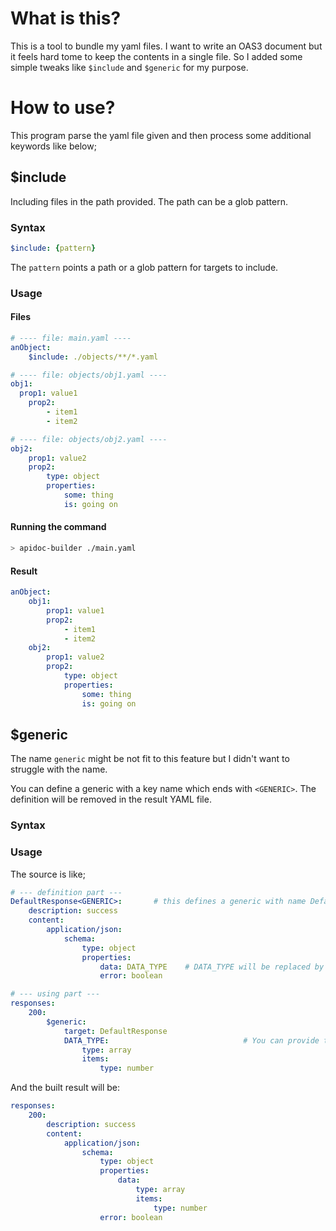 # What is this?

This is a tool to bundle my yaml files. I want to write an OAS3 document but it feels hard tome to keep the contents in a single file. So I added some simple tweaks like `$include` and `$generic` for my purpose.

# How to use?

This program parse the yaml file given and then process some additional keywords like below;

## $include

Including files in the path provided. The path can be a glob pattern.

### Syntax

```yaml
$include: {pattern}
```

The `pattern` points a path or a glob pattern for targets to include.

### Usage

#### Files
```yaml
# ---- file: main.yaml ----
anObject:
	$include: ./objects/**/*.yaml

# ---- file: objects/obj1.yaml ----
obj1:
  prop1: value1
	prop2:
		- item1
		- item2

# ---- file: objects/obj2.yaml ----
obj2:
	prop1: value2
	prop2:
		type: object
		properties:
			some: thing
			is: going on
```

#### Running the command
```bash
> apidoc-builder ./main.yaml
```

#### Result

```yaml
anObject:
	obj1:
		prop1: value1
		prop2:
			- item1
			- item2
	obj2:
		prop1: value2
		prop2:
			type: object
			properties:
				some: thing
				is: going on
```

## $generic

The name `generic` might be not fit to this feature but I didn't want to struggle with the name.

You can define a generic with a key name which ends with `<GENERIC>`. The definition will be removed in the result YAML file.

### Syntax


### Usage

The source is like;

```yaml
# --- definition part ---
DefaultResponse<GENERIC>:		# this defines a generic with name DefaultResponse
	description: success
	content:
		application/json:
			schema:
				type: object
				properties:
					data: DATA_TYPE    # DATA_TYPE will be replaced by something provided
					error: boolean

# --- using part ---
responses:
	200:
		$generic:
			target: DefaultResponse
			DATA_TYPE:								# You can provide the replacement for DATE_TYPE like this
				type: array
				items:
					type: number
```

And the built result will be:

```yaml
responses:
	200:
		description: success
		content:
			application/json:
				schema:
					type: object
					properties:
						data:
							type: array
							items:
								type: number
					error: boolean
							
```
